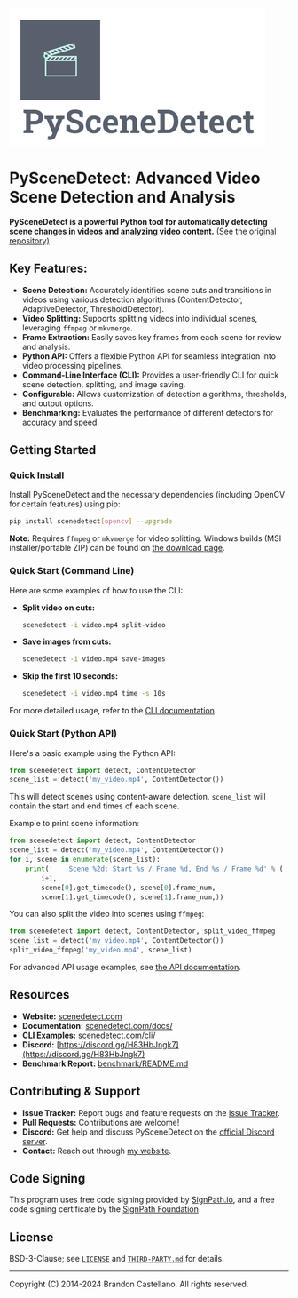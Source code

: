 ![PySceneDetect](https://raw.githubusercontent.com/Breakthrough/PySceneDetect/main/website/pages/img/pyscenedetect_logo_small.png)

# PySceneDetect: Advanced Video Scene Detection and Analysis

**PySceneDetect is a powerful Python tool for automatically detecting scene changes in videos and analyzing video content.** [(See the original repository)](https://github.com/Breakthrough/PySceneDetect)

## Key Features:

*   **Scene Detection:** Accurately identifies scene cuts and transitions in videos using various detection algorithms (ContentDetector, AdaptiveDetector, ThresholdDetector).
*   **Video Splitting:**  Supports splitting videos into individual scenes, leveraging `ffmpeg` or `mkvmerge`.
*   **Frame Extraction:** Easily saves key frames from each scene for review and analysis.
*   **Python API:** Offers a flexible Python API for seamless integration into video processing pipelines.
*   **Command-Line Interface (CLI):** Provides a user-friendly CLI for quick scene detection, splitting, and image saving.
*   **Configurable:** Allows customization of detection algorithms, thresholds, and output options.
*   **Benchmarking:** Evaluates the performance of different detectors for accuracy and speed.

## Getting Started

### Quick Install

Install PySceneDetect and the necessary dependencies (including OpenCV for certain features) using pip:

```bash
pip install scenedetect[opencv] --upgrade
```

**Note:** Requires `ffmpeg` or `mkvmerge` for video splitting. Windows builds (MSI installer/portable ZIP) can be found on [the download page](https://scenedetect.com/download/).

### Quick Start (Command Line)

Here are some examples of how to use the CLI:

*   **Split video on cuts:**
    ```bash
    scenedetect -i video.mp4 split-video
    ```
*   **Save images from cuts:**
    ```bash
    scenedetect -i video.mp4 save-images
    ```
*   **Skip the first 10 seconds:**
    ```bash
    scenedetect -i video.mp4 time -s 10s
    ```

For more detailed usage, refer to the [CLI documentation](https://www.scenedetect.com/cli/).

### Quick Start (Python API)

Here's a basic example using the Python API:

```python
from scenedetect import detect, ContentDetector
scene_list = detect('my_video.mp4', ContentDetector())
```

This will detect scenes using content-aware detection. `scene_list` will contain the start and end times of each scene.

Example to print scene information:
```python
from scenedetect import detect, ContentDetector
scene_list = detect('my_video.mp4', ContentDetector())
for i, scene in enumerate(scene_list):
    print('    Scene %2d: Start %s / Frame %d, End %s / Frame %d' % (
        i+1,
        scene[0].get_timecode(), scene[0].frame_num,
        scene[1].get_timecode(), scene[1].frame_num,))
```

You can also split the video into scenes using `ffmpeg`:

```python
from scenedetect import detect, ContentDetector, split_video_ffmpeg
scene_list = detect('my_video.mp4', ContentDetector())
split_video_ffmpeg('my_video.mp4', scene_list)
```

For advanced API usage examples, see [the API documentation](https://www.scenedetect.com/docs/latest/api.html).

## Resources

*   **Website:** [scenedetect.com](https://www.scenedetect.com)
*   **Documentation:** [scenedetect.com/docs/](https://www.scenedetect.com/docs/)
*   **CLI Examples:** [scenedetect.com/cli/](https://www.scenedetect.com/cli/)
*   **Discord:** [https://discord.gg/H83HbJngk7](https://discord.gg/H83HbJngk7)
*   **Benchmark Report:** [benchmark/README.md](benchmark/README.md)

## Contributing & Support

*   **Issue Tracker:**  Report bugs and feature requests on the [Issue Tracker](https://github.com/Breakthrough/PySceneDetect/issues).
*   **Pull Requests:** Contributions are welcome!
*   **Discord:** Get help and discuss PySceneDetect on the [official Discord server](https://discord.gg/H83HbJngk7).
*   **Contact:** Reach out through [my website](http://www.bcastell.com/about/).

## Code Signing

This program uses free code signing provided by [SignPath.io](https://signpath.io?utm_source=foundation&utm_medium=github&utm_campaign=PySceneDetect), and a free code signing certificate by the [SignPath Foundation](https://signpath.org?utm_source=foundation&utm_medium=github&utm_campaign=PySceneDetect)

## License

BSD-3-Clause; see [`LICENSE`](LICENSE) and [`THIRD-PARTY.md`](THIRD-PARTY.md) for details.

----------------------------------------------------------

Copyright (C) 2014-2024 Brandon Castellano.
All rights reserved.